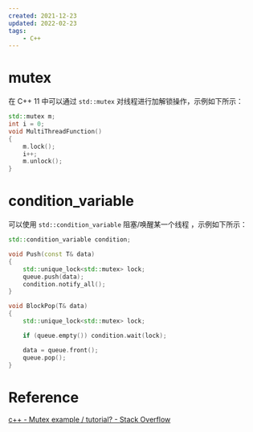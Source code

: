 ```yaml
---
created: 2021-12-23
updated: 2022-02-23
tags:
    - C++
---
```


# mutex

在 C++ 11 中可以通过 `std::mutex` 对线程进行加解锁操作，示例如下所示：
```cpp
std::mutex m;
int i = 0;
void MultiThreadFunction()
{
    m.lock();
    i++;
    m.unlock();
}
```

# condition_variable

可以使用 `std::condition_variable` 阻塞/唤醒某一个线程 ，示例如下所示：
```cpp
std::condition_variable condition;

void Push(const T& data)
{
    std::unique_lock<std::mutex> lock;
    queue.push(data);
    condition.notify_all();
}

void BlockPop(T& data)
{
    std::unique_lock<std::mutex> lock;

    if (queue.empty()) condition.wait(lock);

    data = queue.front();
    queue.pop();
}
```


# Reference
[c++ - Mutex example / tutorial? - Stack Overflow](https://stackoverflow.com/questions/4989451/mutex-example-tutorial)

